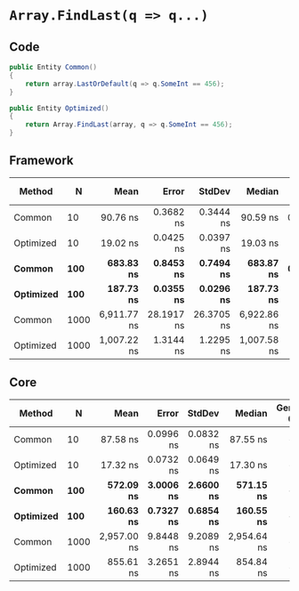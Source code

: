 # `Array.FindLast(q => q...)`

## Code
```csharp
public Entity Common()
{
    return array.LastOrDefault(q => q.SomeInt == 456);
}

public Entity Optimized()
{
    return Array.FindLast(array, q => q.SomeInt == 456);
}
```

## Framework
|    Method |    N |        Mean |      Error |     StdDev |      Median |  Gen 0 | Gen 1 | Gen 2 | Allocated |
|---------- |----- |------------:|-----------:|-----------:|------------:|-------:|------:|------:|----------:|
|    Common |   10 |    90.76 ns |  0.3682 ns |  0.3444 ns |    90.59 ns | 0.0067 |     - |     - |      32 B |
| Optimized |   10 |    19.02 ns |  0.0425 ns |  0.0397 ns |    19.03 ns |      - |     - |     - |         - |
|    **Common** |  **100** |   **683.83 ns** |  **0.8453 ns** |  **0.7494 ns** |   **683.87 ns** | **0.0067** |     **-** |     **-** |      **32 B** |
| **Optimized** |  **100** |   **187.73 ns** |  **0.0355 ns** |  **0.0296 ns** |   **187.73 ns** |      **-** |     **-** |     **-** |         **-** |
|    Common | 1000 | 6,911.77 ns | 28.1917 ns | 26.3705 ns | 6,922.86 ns |      - |     - |     - |      32 B |
| Optimized | 1000 | 1,007.22 ns |  1.3144 ns |  1.2295 ns | 1,007.58 ns |      - |     - |     - |         - |

## Core
|    Method |    N |        Mean |     Error |    StdDev |      Median | Gen 0 | Gen 1 | Gen 2 | Allocated |
|---------- |----- |------------:|----------:|----------:|------------:|------:|------:|------:|----------:|
|    Common |   10 |    87.58 ns | 0.0996 ns | 0.0832 ns |    87.55 ns |     - |     - |     - |         - |
| Optimized |   10 |    17.32 ns | 0.0732 ns | 0.0649 ns |    17.30 ns |     - |     - |     - |         - |
|    **Common** |  **100** |   **572.09 ns** | **3.0006 ns** | **2.6600 ns** |   **571.15 ns** |     **-** |     **-** |     **-** |         **-** |
| **Optimized** |  **100** |   **160.63 ns** | **0.7327 ns** | **0.6854 ns** |   **160.55 ns** |     **-** |     **-** |     **-** |         **-** |
|    Common | 1000 | 2,957.00 ns | 9.8448 ns | 9.2089 ns | 2,954.64 ns |     - |     - |     - |         - |
| Optimized | 1000 |   855.61 ns | 3.2651 ns | 2.8944 ns |   854.84 ns |     - |     - |     - |         - |
